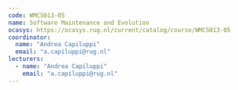 ```yaml
---
code: WMCS013-05
name: Software Maintenance and Evolution
ocasys: https://ocasys.rug.nl/current/catalog/course/WMCS013-05
coordinator:
  name: "Andrea Capiluppi"
  email: "a.capiluppi@rug.nl"
lecturers:
  - name: "Andrea Capiluppi"
    email: "a.capiluppi@rug.nl"
---
```

